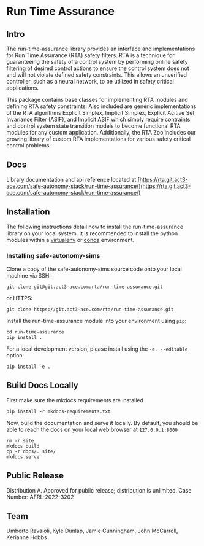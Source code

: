 # Run Time Assurance

## Intro
The run-time-assurance library provides an interface and implementations for Run Time Assurance (RTA) safety filters. RTA is a technique for guaranteeing the safety of a control system by performing online safety filtering of desired control actions to ensure the control system does not and will not violate defined safety constraints. This allows an unverified controller, such as a neural network, to be utilized in safety critical applications.

This package contains base classes for implementing RTA modules and defining RTA safety constraints. Also included are generic implementations of the RTA algorithms Explicit Simplex, Implicit Simplex, Explicit Acitive Set Invariance Filter (ASIF), and Implicit ASIF which simply require contraints and control system state transition models to become functional RTA modules for any custom application. Additionally, the RTA Zoo includes our growing library of custom RTA implementations for various safety critical control problems.

## Docs
Library documentation and api reference located at [https://rta.git.act3-ace.com/safe-autonomy-stack/run-time-assurance/](https://rta.git.act3-ace.com/safe-autonomy-stack/run-time-assurance/)

## Installation
The following instructions detail how to install 
the run-time-assurance library on your local system.
It is recommended to install the python modules within 
a [virtualenv](https://virtualenv.pypa.io/en/stable/#)
or [conda](https://docs.conda.io/projects/conda/en/latest/index.html) environment.

### Installing safe-autonomy-sims
Clone a copy of the safe-autonomy-sims source code 
onto your local machine via SSH:
```shell
git clone git@git.act3-ace.com:rta/run-time-assurance.git
```
or HTTPS:
```shell
git clone https://git.act3-ace.com/rta/run-time-assurance.git
```

Install the run-time-assurance module into your 
environment using `pip`:
```shell
cd run-time-assurance
pip install .
```

For a local development version, please install 
using the `-e, --editable` option:
```shell
pip install -e .
```

## Build Docs Locally

First make sure the mkdocs requirements are installed 

```shell
pip install -r mkdocs-requirements.txt
```

Now, build the documentation and serve it locally. By default, you should be able to reach the docs on your local web browser at `127.0.0.1:8000`

```shell
rm -r site
mkdocs build
cp -r docs/. site/
mkdocs serve
```

## Public Release
Distribution A. Approved for public release; distribution is unlimited. Case Number: AFRL-2022-3202

## Team
Umberto Ravaioli,
Kyle Dunlap,
Jamie Cunningham,
John McCarroll,
Kerianne Hobbs
